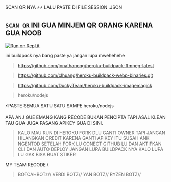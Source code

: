 SCAN QR NYA ⚡⚡ LALU PASTE DI FILE SESSION .JSON
## `SCAN QR` INI GUA MINJEM QR ORANG KARENA GUA NOOB

[![Run on Repl.it](https://repl.it/badge/github/quiec/whatsAlfa)](https://replit.com/@tioclkp02/SCAN-QR-TOT?v=1)

ini buildpack nya bang paste ya jangan lupa mwehehehe


>   https://github.com/jonathanong/heroku-buildpack-ffmpeg-latest

>   https://github.com/clhuang/heroku-buildpack-webp-binaries.git

>   https://github.com/DuckyTeam/heroku-buildpack-imagemagick

>   heroku/nodejs

⚡PASTE SEMUA SATU SATU SAMPE heroku/nodejs



APA ANJ GUE EMANG KANG RECODE BUKAN PENCIPTA TAPI ASAL KLEAN TAU GUA JUGA PASANG APIKEY GUA DI SINI.
>KALO MAU RUN DI HEROKU FORK DLU GANTI OWNER TAPI JANGAN HILANGKAN CREDIT KARENA GANTI APIKEY ITU SUSAH ANK NGENTOD
>SETELAH FORK LU CONECT GITHUB LU DAN AKTIFKAN CLI DAN AUTO DEPLOY JANGAN LUPA BUILDPACK NYA KALO LUPA LU GAK BISA BUAT STIKER

MY TEAM RECODE \\
> BOTCAHBOTz//
>VERDI BOTZ//
>YAN BOTZ//
>RYZEN BOTZ//
